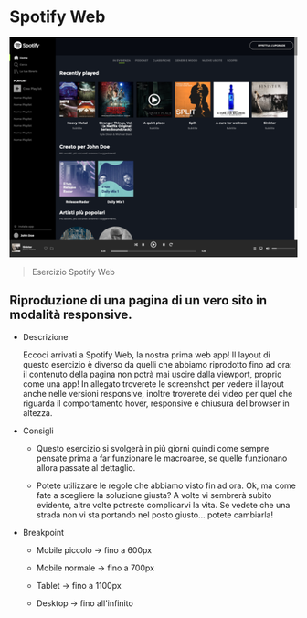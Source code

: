 # Spotify Web

![preview](./.github/preview-spotify-lg.png)

> Esercizio Spotify Web

## Riproduzione di una pagina di un vero sito in modalità responsive.

- Descrizione

  Eccoci arrivati a Spotify Web, la nostra prima web app!
  Il layout di questo esercizio è diverso da quelli che abbiamo riprodotto fino ad ora: il contenuto della pagina non potrà mai uscire dalla viewport, proprio come una app!
  In allegato troverete le screenshot per vedere il layout anche nelle versioni responsive, inoltre troverete dei video per quel che riguarda il comportamento hover, responsive e chiusura del browser in altezza.

* Consigli

  - Questo esercizio si svolgerà in più giorni quindi come sempre pensate prima a far funzionare le macroaree, se quelle funzionano allora passate al dettaglio.

  - Potete utilizzare le regole che abbiamo visto fin ad ora. Ok, ma come fate a scegliere la soluzione giusta? A volte vi sembrerà subito evidente, altre volte potreste complicarvi la vita. Se vedete che una strada non vi sta portando nel posto giusto... potete cambiarla!

* Breakpoint

  - Mobile piccolo -> fino a 600px

  - Mobile normale -> fino a 700px

  - Tablet -> fino a 1100px

  - Desktop -> fino all'infinito
